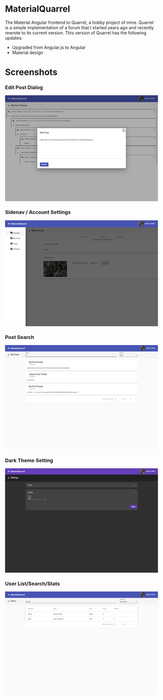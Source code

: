 # MaterialQuarrel

The Material Angular frontend to Quarrel, a hobby project of mine.  Quarrel is a simple implementation of a forum that I started years ago and recently rewrote to its current version.  This version of Quarrel has the following updates:
- Upgraded from Angular.js to Angular
- Material design

# Screenshots

### Edit Post Dialog
![Edit Post](./screenshots/edit-post.png)

### Sidenav / Account Settings
![Menu](./screenshots/menu.png)

### Post Search
![Post Search](./screenshots/posts-search.png)

### Dark Theme Setting
![Dark Theme](./screenshots/dark-theme.png)

### User List/Search/Stats
![User List](./screenshots/user-list.png)

